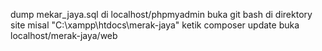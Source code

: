 dump mekar_jaya.sql di localhost/phpmyadmin
buka git bash di direktory site misal "C:\xampp\htdocs\merak-jaya"
ketik composer update
buka localhost/merak-jaya/web
